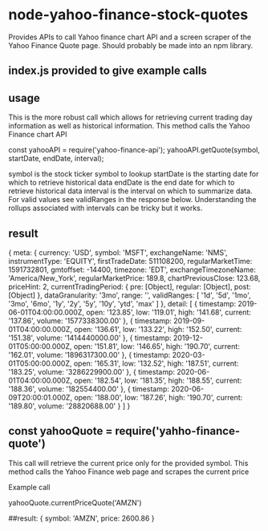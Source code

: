 # node-yahoo-finance-stock-quotes
Provides APIs to call Yahoo finance chart API and a screen scraper of the Yahoo Finance Quote page.  Should probably be made 
into an npm library.

##  index.js provided to give example calls

## usage
This is the more robust call which allows for retrieving current trading day information as well as historical information.  This
method calls the Yahoo Finance chart API

const yahooAPI = require('yahoo-finance-api');
yahooAPI.getQuote(symbol, startDate, endDate, interval);

symbol is the stock ticker symbol to lookup
startDate is the starting date for which to retrieve historical data
endDate is the end date for which to retrieve historical data
interval is the interval on which to summarize data.  For valid values see validRanges in the response below. Understanding
the rollups associated with intervals can be tricky but it works.

## result

{
  meta: {
    currency: 'USD',
    symbol: 'MSFT',
    exchangeName: 'NMS',
    instrumentType: 'EQUITY',
    firstTradeDate: 511108200,
    regularMarketTime: 1591732801,
    gmtoffset: -14400,
    timezone: 'EDT',
    exchangeTimezoneName: 'America/New_York',
    regularMarketPrice: 189.8,
    chartPreviousClose: 123.68,
    priceHint: 2,
    currentTradingPeriod: { pre: [Object], regular: [Object], post: [Object] },
    dataGranularity: '3mo',
    range: '',
    validRanges: [
      '1d',  '5d',  '1mo',
      '3mo', '6mo', '1y',
      '2y',  '5y',  '10y',
      'ytd', 'max'
    ]
  },
  detail: [
    {
      timestamp: 2019-06-01T04:00:00.000Z,
      open: '123.85',
      low: '119.01',
      high: '141.68',
      current: '137.86',
      volume: '1577338300.00'
    },
    {
      timestamp: 2019-09-01T04:00:00.000Z,
      open: '136.61',
      low: '133.22',
      high: '152.50',
      current: '151.38',
      volume: '1414440000.00'
    },
    {
      timestamp: 2019-12-01T05:00:00.000Z,
      open: '151.81',
      low: '146.65',
      high: '190.70',
      current: '162.01',
      volume: '1896317300.00'
    },
    {
      timestamp: 2020-03-01T05:00:00.000Z,
      open: '165.31',
      low: '132.52',
      high: '187.51',
      current: '183.25',
      volume: '3286229900.00'
    },
    {
      timestamp: 2020-06-01T04:00:00.000Z,
      open: '182.54',
      low: '181.35',
      high: '188.55',
      current: '188.36',
      volume: '182554400.00'
    },
    {
      timestamp: 2020-06-09T20:00:01.000Z,
      open: '188.00',
      low: '187.26',
      high: '190.70',
      current: '189.80',
      volume: '28820688.00'
    }
  ]
}

## const yahooQuote = require('yahho-finance-quote')

This call will retrieve the current price only for the provided symbol.  This method calls the Yahoo Finance web page and scrapes the
current price

Example call

yahooQuote.currentPriceQuote('AMZN')

##result: 
    { symbol: 'AMZN', price: 2600.86 }




